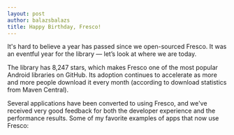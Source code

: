 ```yaml
---
layout: post
author: balazsbalazs
title: Happy Birthday, Fresco!
---
```


It's hard to believe a year has passed since we open-sourced Fresco. It was an eventful year for the library — let’s look at where we are today.

<!--truncate-->

The library has 8,247 stars, which makes Fresco one of the most popular Android libraries on GitHub. Its adoption continues to accelerate as more and more people download it every month (according to download statistics from Maven Central).

Several applications have been converted to using Fresco, and we've received very good feedback for both the developer experience and the performance results. Some of my favorite examples of apps that now use Fresco:

